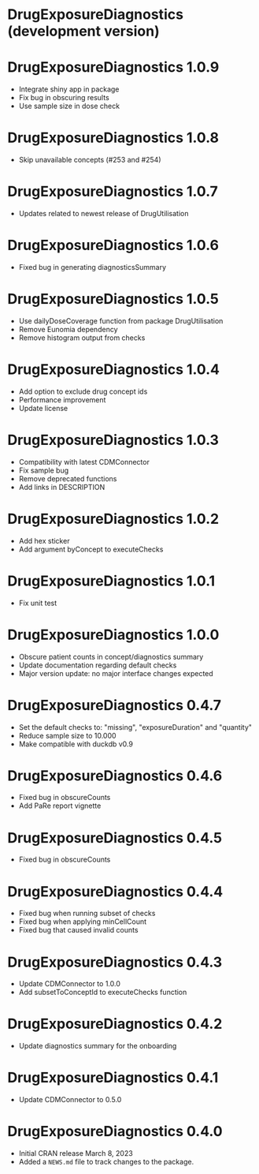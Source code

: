 # DrugExposureDiagnostics (development version)

# DrugExposureDiagnostics 1.0.9
* Integrate shiny app in package
* Fix bug in obscuring results
* Use sample size in dose check

# DrugExposureDiagnostics 1.0.8
* Skip unavailable concepts (#253 and #254)

# DrugExposureDiagnostics 1.0.7
* Updates related to newest release of DrugUtilisation

# DrugExposureDiagnostics 1.0.6
* Fixed bug in generating diagnosticsSummary

# DrugExposureDiagnostics 1.0.5
* Use dailyDoseCoverage function from package DrugUtilisation
* Remove Eunomia dependency
* Remove histogram output from checks

# DrugExposureDiagnostics 1.0.4
* Add option to exclude drug concept ids
* Performance improvement
* Update license

# DrugExposureDiagnostics 1.0.3
* Compatibility with latest CDMConnector
* Fix sample bug
* Remove deprecated functions
* Add links in DESCRIPTION

# DrugExposureDiagnostics 1.0.2
* Add hex sticker
* Add argument byConcept to executeChecks

# DrugExposureDiagnostics 1.0.1
* Fix unit test

# DrugExposureDiagnostics 1.0.0
* Obscure patient counts in concept/diagnostics summary
* Update documentation regarding default checks
* Major version update: no major interface changes expected

# DrugExposureDiagnostics 0.4.7
* Set the default checks to: "missing", "exposureDuration" and "quantity"
* Reduce sample size to 10.000
* Make compatible with duckdb v0.9

# DrugExposureDiagnostics 0.4.6
* Fixed bug in obscureCounts
* Add PaRe report vignette

# DrugExposureDiagnostics 0.4.5
* Fixed bug in obscureCounts

# DrugExposureDiagnostics 0.4.4
* Fixed bug when running subset of checks
* Fixed bug when applying minCellCount
* Fixed bug that caused invalid counts

# DrugExposureDiagnostics 0.4.3
* Update CDMConnector to 1.0.0
* Add subsetToConceptId to executeChecks function

# DrugExposureDiagnostics 0.4.2
* Update diagnostics summary for the onboarding

# DrugExposureDiagnostics 0.4.1
* Update CDMConnector to 0.5.0 

# DrugExposureDiagnostics 0.4.0
* Initial CRAN release March 8, 2023
* Added a `NEWS.md` file to track changes to the package.
